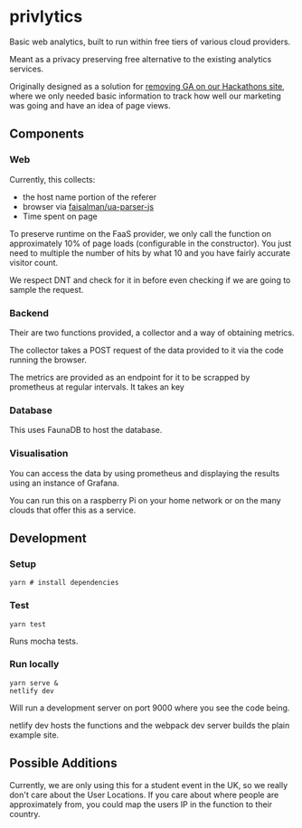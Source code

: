 # privlytics

Basic web analytics, built to run within free tiers of various cloud providers.

Meant as a privacy preserving free alternative to the existing analytics 
services.

Originally designed as a solution for [removing GA on our Hackathons site](https://github.com/CovHack/CovHack2020/pull/24),
where we only needed basic information to track how well our marketing was
going and have an idea of page views.

## Components

### Web

Currently, this collects:
* the host name portion of the referer
* browser via [faisalman/ua-parser-js](https://github.com/faisalman/ua-parser-js)
* Time spent on page

To preserve runtime on the FaaS provider, we only call the function on
approximately 10% of page loads (configurable in the constructor). You just need
to multiple the number of hits by what 10 and you have fairly accurate visitor
count.

We respect DNT and check for it in before even checking if we are going to
sample the request.

### Backend

Their are two functions provided, a collector and a way of obtaining metrics.

The collector takes a POST request of the data provided to it via the code
running the browser.

The metrics are provided as an endpoint for it to be scrapped by prometheus
at regular intervals. It takes an key 

### Database

This uses FaunaDB to host the database.

### Visualisation

You can access the data by using prometheus and displaying the results using
an instance of Grafana.

You can run this on a raspberry Pi on your home network or on the many clouds
that offer this as a service.

## Development


### Setup

```
yarn # install dependencies
```

### Test

```
yarn test
```

Runs mocha tests.

### Run locally

```
yarn serve & 
netlify dev
```

Will run a development server on port 9000 where you see the code being.

netlify dev hosts the functions and the webpack dev server builds the plain
example site.

## Possible Additions

Currently, we are only using this for a student event in the UK, so we really
don't care about the User Locations. If you care about where people are
approximately from, you could map the users IP in the function to their country.
